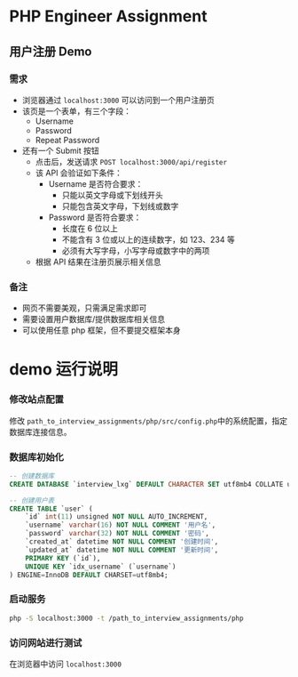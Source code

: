 # PHP Engineer Assignment

## 用户注册 Demo

### 需求

- 浏览器通过 `localhost:3000` 可以访问到一个用户注册页
- 该页是一个表单，有三个字段：
  - Username
  - Password
  - Repeat Password
- 还有一个 Submit 按钮
  - 点击后，发送请求 `POST localhost:3000/api/register`
  - 该 API 会验证如下条件：
    - Username 是否符合要求：
      - 只能以英文字母或下划线开头
      - 只能包含英文字母，下划线或数字
    - Password 是否符合要求：
      - 长度在 6 位以上
      - 不能含有 3 位或以上的连续数字，如 123、234 等
      - 必须有大写字母，小写字母或数字中的两项
  - 根据 API 结果在注册页展示相关信息
  
### 备注
  
- 网页不需要美观，只需满足需求即可
- 需要设置用户数据库/提供数据库相关信息
- 可以使用任意 php 框架，但不要提交框架本身


# demo 运行说明

### 修改站点配置

修改 `path_to_interview_assignments/php/src/config.php`中的系统配置，指定数据库连接信息。

### 数据库初始化

```sql
-- 创建数据库
CREATE DATABASE `interview_lxg` DEFAULT CHARACTER SET utf8mb4 COLLATE utf8mb4_unicode_ci;

-- 创建用户表
CREATE TABLE `user` (
    `id` int(11) unsigned NOT NULL AUTO_INCREMENT,
    `username` varchar(16) NOT NULL COMMENT '用户名',
    `password` varchar(32) NOT NULL COMMENT '密码',
    `created_at` datetime NOT NULL COMMENT '创建时间',
    `updated_at` datetime NOT NULL COMMENT '更新时间',
    PRIMARY KEY (`id`),
    UNIQUE KEY `idx_username` (`username`)
) ENGINE=InnoDB DEFAULT CHARSET=utf8mb4;
```

### 启动服务

```bash
php -S localhost:3000 -t /path_to_interview_assignments/php
```


### 访问网站进行测试

在浏览器中访问 `localhost:3000`